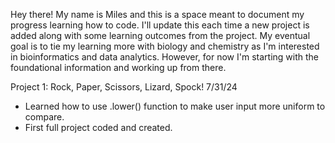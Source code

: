 Hey there! My name is Miles and this is a space meant to document my progress learning how to code. I'll update this each time a new project is added along with some learning outcomes from the project. My eventual goal is to tie my learning more with biology and chemistry as I'm interested in bioinformatics and data analytics. However, for now I'm starting with the foundational information and working up from there. 

Project 1: Rock, Paper, Scissors, Lizard, Spock!
7/31/24
- Learned how to use .lower() function to make user input more uniform to compare.
- First full project coded and created. 

